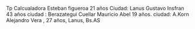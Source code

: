 Tp Calcualadora
Esteban figueroa 21 años Ciudad: Lanus
Gustavo Insfran 43 años ciudad : Berazategui
Cuellar Mauricio Abel 19 años. ciudad: A.Korn
Alejandro Vera , 27 años, Lanus, Bs.AS